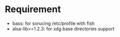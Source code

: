 # Requirement
 - bass: for sorucing /etc/profile with fish
 - alsa-lib>=1.2.3: for xdg base directories support
